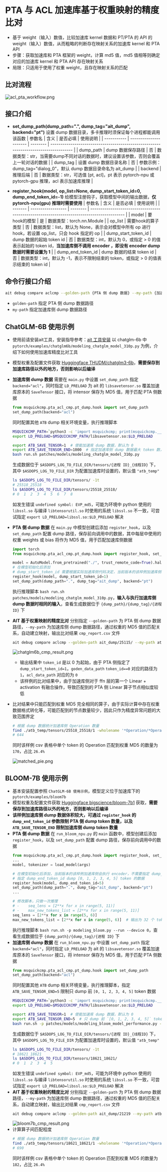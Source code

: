 # PTA 与 ACL 加速库基于权重映射的精度比对
- 基于 weight（输入）数值，比较加速库 kernel 数据和 PT/PTA 的 API 的 weight（输入）数值，从而粗略的判断存在映射关系的加速库 kernel 和 PTA API
- 步骤：获取加速库和 PTA 框架的 weight，计算 md5 值，md5 值相等则确定对应的加速库 kernel 和 PTA API 存在映射关系
- 局限：只适用于使用了权重 weight，且存在映射关系的匹配

## 比对流程
![acl_pta_workflow.png](acl_pta_workflow.png)
## 接口介绍
- **set_dump_path(dump_path=".", dump_tag="ait_dump", backend="pt")** 设置 dump 数据目录，多卡推理时须保证每个进程都能调用该函数
  | 参数名      | 含义                   | 是否必填 | 使用说明                                                                                  |
  | ----------- | ---------------------- | -------- | ------------------------------------------------------------------------------------- |
  | dump_path   | dump 数据保存路径      | 否       | 数据类型：str，当需要dump不同对话的数据时，建议设置该参数，否则会覆盖上一轮对话的数据     |
  | dump_tag    | 设置 dump 数据目录名称 | 否       | 参数示例：dump_tag="dialog_0"，默认 dump 数据目录命名为 ait_dump                           |
  | backend     | 推理后端               | 否       | 数据类型：str，可选值 [pt, acl]，pt 表示 pytorch-npu 或 pytorch-gpu 推理，acl 表示加速库推理 |

- **register_hook(model, op_list=None, dump_start_token_id=0, dump_end_token_id=-1)** 给模型注册钩子，获取模型中间的输出数据，**仅 pytorch-npu(gpu) 推理时需要使用**
  | 参数名  | 含义               | 是否必填 | 使用说明                                                                                    |
  | ------- | ------------------ | -------- | ------------------------------------------------------------------------------------------- |
  | model   | 要hook的模型       | 是       | 数据类型：torch.nn.Module                                                                   |
  | op_list | 需要hook的算子类型 | 否       | 数据类型：list，默认为 None，表示会对模型中所有 op 进行 hook，若设置 op_list，只会 hook 指定的 op |
  | dump_start_token_id | dump 数据的起始 token id | 否       | 数据类型：int，默认为 0，或指定 > 0 的值表示起始的 token id，**当加速库侧不调用 encoder ，即没有 encoder dump 数据时需要设置为 1** |
  | dump_end_token_id | dump 数据的结束 token id | 否       | 数据类型：int，默认为 -1，表示不限制结束的 token，或指定 > 0 的值表示结束的 token id |
## 命令行接口介绍
```sh
ait debug compare aclcmp --golden-path {PTA 侧 dump 数据} --my-path {加速库侧 dump 数据}
```
- `golden-path` 指定 PTA 侧 dump 数据路径
- `my-path` 指定加速库侧 dump 数据路径
## ChatGLM-6B 使用示例
- 使用前请安装ait工具，安装指导参考：[ait 工具安装](https://gitee.com/ascend/ait/blob/master/ait/docs/install/README.md) 以 chatglm-6b 中 `pytorch/examples/chatglm6b/modeling_chatglm_model_310p.py` 为例，介绍下如何使用加速库精度比对工具
- 模型权重及配置文件获取 [Huggingface THUDM/chatglm3-6b](https://huggingface.co/THUDM/chatglm3-6b)，**需要保存到加速库路径以外的地方，否则影响以后编译**
- **加速库侧 dump 数据** 需要在 `main.py` 中设置 `set_dump_path` 指定 `backend="acl"`，同时指定 `LD_PRELOAD` 为 ait 的 `libsavetensor.so` 覆盖加速库原本的 `SaveTensor` 接口，将 intensor 保存为 MD5 值，用于匹配 PTA 侧数据
  ```py
  from msquickcmp.pta_acl_cmp.pt_dump.hook import set_dump_path
  set_dump_path(backend="acl")
  ```
  同时配置其他 `ATB` dump 相关环境变量，执行推理脚本
  ```sh
  MSQUICKCMP_PATH=`python3 -c 'import msquickcmp; print(msquickcmp.__path__[0])'`
  export LD_PRELOAD=$MSQUICKCMP_PATH/libsavetensor.so:$LD_PRELOAD

  export ATB_SAVE_TENSOR=1  # 使能加速库 dump 数据，默认为 0
  export ATB_SAVE_TENSOR_END=1000  # 指定加速库侧 dump 数据最大 token 数，默认为 1
  bash run.sh patches/models/modeling_chatglm_model_310p.py
  ```
  生成数据位于 `$ASDOPS_LOG_TO_FILE_DIR/tensors/{进程 ID}_{线程ID}` 下，其中 `$ASDOPS_LOG_TO_FILE_DIR` 为配置加速库时设置的，默认值 `"atb_temp"`
  ```sh
  ls $ASDOPS_LOG_TO_FILE_DIR/tensors/ -1t
  # 25518_25518
  ls $ASDOPS_LOG_TO_FILE_DIR/tensors/25518_25518/
  # 0  1  2  3  4  5  6  7  8
  ```
  如发生错误 `undefined symbol: EVP_md5`，可能为环境中 python 使用的 `libssl.so` 与编译 `libtensorutil.so` 时使用的系统 `libssl.so` 不一致，可尝试指定 `export LD_PRELOAD=libssl.so:$LD_PRELOAD` 解决
- **PTA 侧 dump 数据** 在 `main.py` 中模型创建后添加 `register_hook`，以及 `set_dump_path` 配置 dump 路径，保存前向调用中的数据，其中每层中使用的权重 weights 或 bias 将作为 MD5 值，用于匹配加速库侧数据
  ```py
  import torch
  from msquickcmp.pta_acl_cmp.pt_dump.hook import register_hook, set_dump_path

  model = AutoModel.from_pretrained("./", trust_remote_code=True).half().npu()
  # 在模型初始化后添加
  # dump_start_token_id 需要根据实际加速库侧代码决定，当前版本的该样例加速库侧不执行 encoder，需要指定 dump_start_token_id=1
  register_hook(model, dump_start_token_id=1)
  set_dump_path(dump_path=".", dump_tag="ait_dump", backend="pt")
  ```
  执行推理脚本 `bash run.sh patches/models/modeling_chatglm_model_310p.py`，**输入与执行加速库侧 dump 数据时相同的输入**，查看生成数据位于 `{dump_path}/{dump_tag}/{进程 ID}` 下
- **AIT 基于权重映射的精度比对** 分别指定 `--golden-path` 为 PTA 侧 dump 数据路径，`--my-path` 为加速库侧 dump 数据路径，通过权重的 MD5 值的匹配关系，自动建立映射，输出比对结果 `cmp_report.csv` 文件
  ```sh
  ait debug compare aclcmp --golden-path ait_dump/25115/ --my-path atb_temp/tensors/25518_25518
  ```
  ![chatglm6b_cmp_result.png](chatglm6b_cmp_result.png)

  - 输出结果中 `token_id` 是以 0 为起始，由于 PTA 侧指定了 `dump_start_token_id=1`，`goden_data_path` `token_id==0` 对应的路径为 `1`，`acl_data_path` 对应的为 `0`
  - 该样例的比对结果中，由于加速库侧对于 ffn 层的第一个 Linear + activation 有融合操作，导致匹配到的 PTA 侧 Linear 算子节点相似度较低
- 比对结果中只能匹配到权重 MD5 完全相同的算子，由于实际计算中存在权重数据格式转化等，可能匹配到的节点数量较少，因此只作为精度异常问题的大致范围界定
  ```sh
  # 根据 dump 数据统计加速库侧 Operation 数量
  find ./atb_temp/tensors/25518_25518/1 -wholename '*Operation/*Operation/after' | wc -l
  # 644
  ```
  同时该样例 csv 表格中单个 token 的 Operation 匹配到权重 MD5 的数量为 `170`，占比 `26.4%`

  ![matched_pie.png](matched_pie.png)
## BLOOM-7B 使用示例
- 基本安装配置参照 `ChatGLM-6B 使用示例`，模型定义位于加速库下的 `pytorch/examples/bloom7b`
- 模型权重及配置文件获取 [Huggingface bigscience/bloom-7b1](https://huggingface.co/bigscience/bloom-7b1) 获取，**需要保存到加速库路径以外的地方，否则影响以后编译**
- **该样例加速库侧 dump 数据体积较大，可通过 `register_hook` 的 `dump_end_token_id` 参数限制 PTA 侧 dump token 数量，以及 `ATB_SAVE_TENSOR_END` 限制加速库侧 dump token 数量**
- **PTA 侧 dump 数据** 在 `run_bloom_npu.py` 的 `main` 函数中，模型创建后添加 `register_hook`，以及 `set_dump_path` 配置 dump 路径，保存前向调用中的数据
  ```py
  from msquickcmp.pta_acl_cmp.pt_dump.hook import register_hook, set_dump_path
  ...
  model, tokenizer = load_model(args)
  
  # 在模型初始化后添加，当前版本的该样例加速库侧会执行 encoder，不需要指定 dump_start_token_id
  # 指定 dump_end_token_id dump [0, 1, 2, 3, 4, 5] token 的数据
  register_hook(model, dump_end_token_id=5)
  set_dump_path(dump_path=".", dump_tag="ait_dump", backend="pt")
  ...

  # 修改脚本，只做一次推理
  # -    seq_lens = [2**x for x in range(5, 11)]
  # -    max_new_tokens_list = [2**x for x in range(5, 11)]
  seq_lens = [2**x for x in range(5, 6)]
  max_new_tokens_list = [2**x for x in range(5, 6)]  # 输出为 32 个 token
  ```
  执行推理脚本 `bash run.sh -p modeling_bloom.py --run --device 0`，查看生成数据位于 `{dump_path}/{dump_tag}/{进程 ID}` 下
- **加速库侧 dump 数据** 在 `run_bloom_npu.py` 中设置 `set_dump_path` 指定 `backend="acl"`，同时指定 `LD_PRELOAD` 为 ait 的 `libsavetensor.so` 覆盖加速库原本的 `SaveTensor` 接口，将 intensor 保存为 MD5 值，用于匹配 PTA 侧数据
  ```py
  from msquickcmp.pta_acl_cmp.pt_dump.hook import set_dump_path
  set_dump_path(backend="acl")
  ```
  同时配置其他 `ATB` dump 相关环境变量，执行推理脚本，指定 `ATB_SAVE_TENSOR_END=5` 限制只 dump 前 `[0, 1, 2, 3, 4, 5]` token 数据
  ```sh
  MSQUICKCMP_PATH=`python3 -c 'import msquickcmp; print(msquickcmp.__path__[0])'`
  export LD_PRELOAD=$MSQUICKCMP_PATH/libsavetensor.so:$LD_PRELOAD

  export ATB_SAVE_TENSOR=1  # 使能加速库 dump 数据，默认为 0
  export ATB_SAVE_TENSOR_END=5  # 只 dump 前 `[0, 1, 2, 3, 4, 5]` token 数据，默认为 1
  bash run.sh -p patches/models/modeling_bloom_model_performance.py --run --device 0
  ```
  生成数据位于 `$ASDOPS_LOG_TO_FILE_DIR/tensors/{进程 ID}_{线程ID}` 下，其中 `$ASDOPS_LOG_TO_FILE_DIR` 为配置加速库时设置的，默认值 `"atb_temp"`
  ```sh
  ls $ASDOPS_LOG_TO_FILE_DIR/tensors/ -1t
  # 18621_18621
  ls $ASDOPS_LOG_TO_FILE_DIR/tensors/18621_18621/
  # 0  1  2  3  4  5
  ```
  如发生错误 `undefined symbol: EVP_md5`，可能为环境中 python 使用的 `libssl.so` 与编译 `libtensorutil.so` 时使用的系统 `libssl.so` 不一致，可尝试指定 `export LD_PRELOAD=libssl.so:$LD_PRELOAD` 解决
- **AIT 基于权重映射的精度比对** 分别指定 `--golden-path` 为 PTA 侧 dump 数据路径，`--my-path` 为加速库侧 dump 数据路径，通过权重的 MD5 值的匹配关系，自动建立映射，输出比对结果 `cmp_report.csv` 文件
  ```sh
  ait debug compare aclcmp --golden-path ait_dump/21219 --my-path atb_temp/tensors/18621_18621
  ```
  ![bloom7b_cmp_result.png](bloom7b_cmp_result.png)
- 计算算子间匹配程度
  ```sh
  # 根据 dump 数据统计加速库侧 Operation 数量
  find ./atb_temp/tensors/18621_18621/1 -wholename '*Operation/*Operation/after' | grep -v 'GraphOperation/after' | wc -l
  # 690
  ```
  同时该样例 csv 表格中单个 token 的 Operation 匹配到权重 MD5 的数量为 `182`，占比 `26.4%`